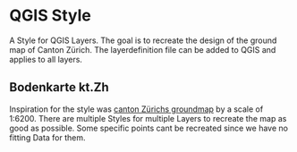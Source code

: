 # QGIS Style

A Style for QGIS Layers. The goal is to recreate the design of the ground map of Canton Zürich. The layerdefinition file can be added to QGIS and applies to all layers. 

## Bodenkarte kt.Zh

Inspiration for the style was [canton Zürichs groundmap](https://maps.zh.ch/?scale=3050&srid=2056&topic=BASISKARTEZH&x=2684640.03&y=1274088.93) by a scale of 1:6200. There are multiple Styles for multiple Layers to recreate the map as good as possible. Some specific points cant be recreated since we have no fitting Data for them. 